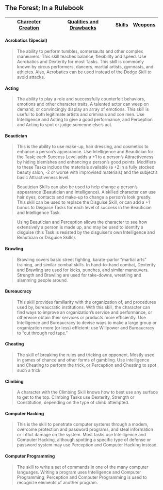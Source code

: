 ## The Forest; In a Rulebook

 [Charecter Creation]() | [Qualities and Drawbacks](Qualities_and_Drawbacks.md) | [Skills](Skills.md) | [Weopons]() |
------------ |  ------------ | ------------ | ------------ |

#### Acrobatics (Special)
> The ability to perform tumbles, somersaults and other complex maneuvers. This skill teaches balance, flexibility and speed. Use Acrobatics and Dexterity for most Tasks. This skill is commonly known by circus performers, dancers, martial artists, gymnasts, and athletes. Also, Acrobatics can be used instead of the Dodge Skill to avoid attacks.

#### Acting
>The ability to play a role and successfully counterfeit behaviors, emotions and other character traits. A talented actor can weep on demand, or convincingly display an array of emotions. This skill is useful to both legitimate artists and criminals and con men. Use Intelligence and Acting to give a good performance, and Perception and Acting to spot or judge someone else’s act.

#### Beautician
>This is the ability to use make-up, hair dressing, and cosmetics to enhance a person’s appearance. Use Intelligence and Beautician for the Task; each Success Level adds a +1 to a person’s Attractiveness by hiding blemishes and enhancing a person’s good points. Modifiers to these Tasks include the materials available (a +2 in a fully stocked beauty salon, -2 or worse with improvised materials) and the subject’s basic Attractiveness level.

>Beautician Skills can also be used to help change a person’s appearance (Beautician and Intelligence). A skilled character can use hair dyes, contacts and make-up to change a person’s look greatly. This skill can be used to replace the Disguise Skill, or can add a +1 bonus to Disguise Tasks for each level of success in the Beautician and Intelligence Task.

>Using Beautician and Perception allows the character to see how extensively a person is made up, and may be used to identify a disguise (this Task is resisted by the disguiser’s own Intelligence and Beautician or Disguise Skills).

#### Brawling
>Brawling covers basic street fighting, karate-parlor “martial arts” training, and similar combat skills. In hand-to-hand combat, Dexterity and Brawling are used for kicks, punches, and similar maneuvers. Strength and Brawling are used for take-downs, wrestling and slamming people around.

#### Bureaucracy
>This skill provides familiarity with the organization of, and procedures used by, bureaucratic institutions. With this skill, the character can find ways to improve an organization’s service and performance, or otherwise obtain their services or products more efficiently. Use Intelligence and Bureaucracy to devise ways to make a large group or organization more (or less) efficient; use Willpower and Bureaucracy to “cut through red tape.”

#### Cheating
>The skill of breaking the rules and tricking an opponent. Mostly used in games of chance and other forms of gambling. Use Intelligence and Cheating to perform the trick, or Perception and Cheating to spot such a trick.

#### Climbing
>A character with the Climbing Skill knows how to best use any surface to get to the top. Climbing Tasks use Dexterity, Strength or Constitution, depending on the type of climb attempted.

#### Computer Hacking
>This is the skill to penetrate computer systems through a modem, overcome protection and password programs, and steal information or inflict damage on the system. Most tasks use Intelligence and Computer Hacking, although spotting a specific type of defense or password system may use Perception and Computer Hacking instead.

#### Computer Programming
>The skill to write a set of commands in one of the many computer languages. Writing a program uses Intelligence and Computer Programming; Perception and Computer Programming is used to recognize elements of another program.

####
>
